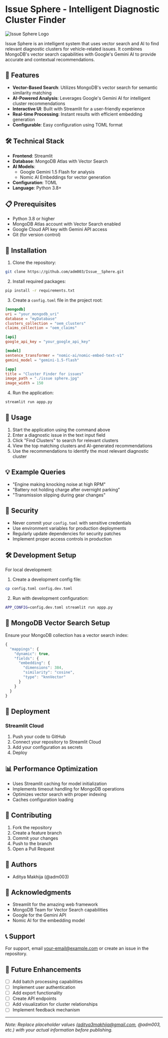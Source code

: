 # Issue Sphere - Intelligent Diagnostic Cluster Finder

![Issue Sphere Logo](./issue%20sphere.jpg)

Issue Sphere is an intelligent system that uses vector search and AI to find relevant diagnostic clusters for vehicle-related issues. It combines MongoDB's vector search capabilities with Google's Gemini AI to provide accurate and contextual recommendations.

## 🚀 Features

- **Vector-Based Search**: Utilizes MongoDB's vector search for semantic similarity matching
- **AI-Powered Analysis**: Leverages Google's Gemini AI for intelligent cluster recommendations
- **Interactive UI**: Built with Streamlit for a user-friendly experience
- **Real-time Processing**: Instant results with efficient embedding generation
- **Configurable**: Easy configuration using TOML format

## 🛠️ Technical Stack

- **Frontend**: Streamlit
- **Database**: MongoDB Atlas with Vector Search
- **AI Models**: 
  - Google Gemini 1.5 Flash for analysis
  - Nomic AI Embeddings for vector generation
- **Configuration**: TOML
- **Language**: Python 3.8+

## 📋 Prerequisites

- Python 3.8 or higher
- MongoDB Atlas account with Vector Search enabled
- Google Cloud API key with Gemini API access
- Git (for version control)

## 🔧 Installation

1. Clone the repository:
```bash
git clone https://github.com/adm003/Issue__Sphere.git

```

2. Install required packages:
```bash
pip install -r requirements.txt
```

3. Create a `config.toml` file in the project root:
```toml
[mongodb]
uri = "your_mongodb_uri"
database = "myDatabase"
clusters_collection = "oem_clusters"
claims_collection = "oem_claims"

[api]
google_api_key = "your_google_api_key"

[model]
sentence_transformer = "nomic-ai/nomic-embed-text-v1"
gemini_model = "gemini-1.5-flash"

[app]
title = "Cluster Finder for issues"
image_path = "./issue sphere.jpg"
image_width = 150
```

4. Run the application:
```bash
streamlit run appp.py
```

## 🚀 Usage

1. Start the application using the command above
2. Enter a diagnostic issue in the text input field
3. Click "Find Clusters" to search for relevant clusters
4. View the top matching clusters and AI-generated recommendations
5. Use the recommendations to identify the most relevant diagnostic cluster

## 💡 Example Queries

- "Engine making knocking noise at high RPM"
- "Battery not holding charge after overnight parking"
- "Transmission slipping during gear changes"

## 🔐 Security

- Never commit your `config.toml` with sensitive credentials
- Use environment variables for production deployments
- Regularly update dependencies for security patches
- Implement proper access controls in production

## 🛠️ Development Setup

For local development:

1. Create a development config file:
```bash
cp config.toml config.dev.toml
```

2. Run with development configuration:
```bash
APP_CONFIG=config.dev.toml streamlit run appp.py
```

## 🔄 MongoDB Vector Search Setup

Ensure your MongoDB collection has a vector search index:

```javascript
{
  "mappings": {
    "dynamic": true,
    "fields": {
      "embedding": {
        "dimensions": 384,
        "similarity": "cosine",
        "type": "knnVector"
      }
    }
  }
}
```

## 🚀 Deployment

### Streamlit Cloud

1. Push your code to GitHub
2. Connect your repository to Streamlit Cloud
3. Add your configuration as secrets
4. Deploy


## 📊 Performance Optimization

- Uses Streamlit caching for model initialization
- Implements timeout handling for MongoDB operations
- Optimizes vector search with proper indexing
- Caches configuration loading

## 🤝 Contributing

1. Fork the repository
2. Create a feature branch
3. Commit your changes
4. Push to the branch
5. Open a Pull Request


## 👥 Authors

- Aditya Makhija (@adm003)

## 🙏 Acknowledgments

- Streamlit for the amazing web framework
- MongoDB Team for Vector Search capabilities
- Google for the Gemini API
- Nomic AI for the embedding model

## 📞 Support

For support, email your-email@example.com or create an issue in the repository.

## 🔮 Future Enhancements

- [ ] Add batch processing capabilities
- [ ] Implement user authentication
- [ ] Add export functionality
- [ ] Create API endpoints
- [ ] Add visualization for cluster relationships
- [ ] Implement feedback mechanism

---
*Note: Replace placeholder values (aditya3makhija@gmail.com, @adm003, etc.) with your actual information before publishing.*